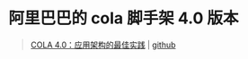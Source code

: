 # 阿里巴巴的 cola 脚手架 4.0 版本

> [COLA 4.0：应用架构的最佳实践](https://blog.csdn.net/significantfrank/article/details/110934799) | [github](https://github.com/alibaba/COLA)

